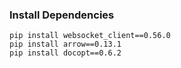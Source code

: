 
### Install Dependencies

```
pip install websocket_client==0.56.0
pip install arrow==0.13.1
pip install docopt==0.6.2
```
